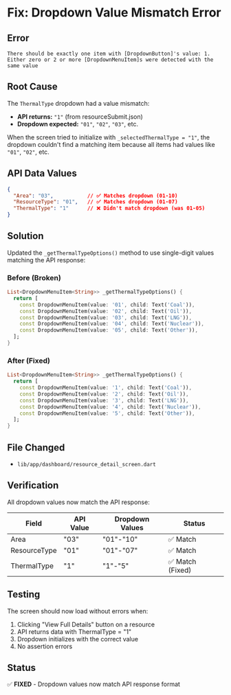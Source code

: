 # Fix: Dropdown Value Mismatch Error

## Error
```
There should be exactly one item with [DropdownButton]'s value: 1. 
Either zero or 2 or more [DropdownMenuItem]s were detected with the same value
```

## Root Cause

The `ThermalType` dropdown had a value mismatch:
- **API returns:** `"1"` (from resourceSubmit.json)
- **Dropdown expected:** `"01"`, `"02"`, `"03"`, etc.

When the screen tried to initialize with `_selectedThermalType = "1"`, the dropdown couldn't find a matching item because all items had values like `"01"`, `"02"`, etc.

## API Data Values

```json
{
  "Area": "03",           // ✅ Matches dropdown (01-10)
  "ResourceType": "01",   // ✅ Matches dropdown (01-07)
  "ThermalType": "1"      // ❌ Didn't match dropdown (was 01-05)
}
```

## Solution

Updated the `_getThermalTypeOptions()` method to use single-digit values matching the API response:

### Before (Broken)
```dart
List<DropdownMenuItem<String>> _getThermalTypeOptions() {
  return [
    const DropdownMenuItem(value: '01', child: Text('Coal')),
    const DropdownMenuItem(value: '02', child: Text('Oil')),
    const DropdownMenuItem(value: '03', child: Text('LNG')),
    const DropdownMenuItem(value: '04', child: Text('Nuclear')),
    const DropdownMenuItem(value: '05', child: Text('Other')),
  ];
}
```

### After (Fixed)
```dart
List<DropdownMenuItem<String>> _getThermalTypeOptions() {
  return [
    const DropdownMenuItem(value: '1', child: Text('Coal')),
    const DropdownMenuItem(value: '2', child: Text('Oil')),
    const DropdownMenuItem(value: '3', child: Text('LNG')),
    const DropdownMenuItem(value: '4', child: Text('Nuclear')),
    const DropdownMenuItem(value: '5', child: Text('Other')),
  ];
}
```

## File Changed
- `lib/app/dashboard/resource_detail_screen.dart`

## Verification

All dropdown values now match the API response:

| Field | API Value | Dropdown Values | Status |
|-------|-----------|-----------------|--------|
| Area | "03" | "01"-"10" | ✅ Match |
| ResourceType | "01" | "01"-"07" | ✅ Match |
| ThermalType | "1" | "1"-"5" | ✅ Match (Fixed) |

## Testing

The screen should now load without errors when:
1. Clicking "View Full Details" button on a resource
2. API returns data with ThermalType = "1"
3. Dropdown initializes with the correct value
4. No assertion errors

## Status
✅ **FIXED** - Dropdown values now match API response format
